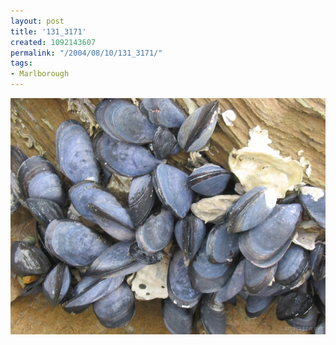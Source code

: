 ```yaml
---
layout: post
title: '131_3171'
created: 1092143607
permalink: "/2004/08/10/131_3171/"
tags:
- Marlborough
---
```


<img src="/image/images/131_3171-1124.jpg"/>

